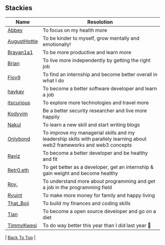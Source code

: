 ## Stackies

| Name                                                 | Resolution                                                | 
|------------------------------------------------------|-----------------------------------------------------------|
| [Abbey](https://github.com/AbbeyIT)                  | To focus on my health more                                | 
| [AugustHottie](https://github.com/AugustHottie) |  To be kinder to myself, grow mentally and emotionally! |
| [Brayan1a1](https://github.com/brayanrodallega)      | To be more productive and learn more                      |
| [Brian](https://github.com/brianmikht)               | To live more independently by getting the right job       |
| [Flov9](https://github.com/Flov9) | To find an internship and become better overall in what I do |
| [haykay](https://github.com/Haykay2020)	       | To become a better software developer and learn a job     |
| [itscurious](https://github.com/ShantanuK86)         | To explore more technologies and travel more              |
| [Kodyvim](https://github.com/emmydev9)               | Be a better security researcher and live more happily     | 
| [Nakul](https://github.com/nakul010)                 | To learn a new skill and start writing blogs              | 
| [Onlybond](https://github.com/onlybond) | To improve my managerial skills and my leadership skills with parallely learning about web2 frameworks and web3 concepts |
| [Raviz](https://github.com/gorvyz)                   | To become a better developer and be healthy and fit       |
| [Retr0.eth](https://github.com/Ayan-M-Dev)           | To get better as a developer, get an internship & gain weight and become healthy  |
| [Roy.](https://github.com/rywndr)                   | To understand more about programming and get a job in the programming field       |
| [Ryuint](https://github.com/Ryuint)                   | To make more money for family and happy living       |
| [That_Boii](https://github.com/D-FOG) | To build my finances and coding skills      |
| [Tian](https://github.com/tianbuyung) | To become a open source developer and go on a diet  |
| [TimmyKwesi](https://github.com/TimmyKwesi) | To do way better this year than I did last year 😤 |

| [Back To Top](#Stackies) |
